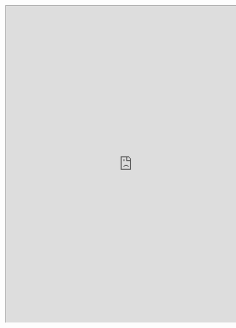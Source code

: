 <div style="text-align: center"><iframe src="https://docs.google.com/document/d/e/2PACX-1vTT6_IeYqCgOsvE2kxlCiY8qkGtD3k3y_Jo3MqnxQcSwmgsOpBYY1zPWeFBPVm3HUnOSvTGlLFSvXT8/pub?embedded=true" width="800" height="1000"></iframe>
